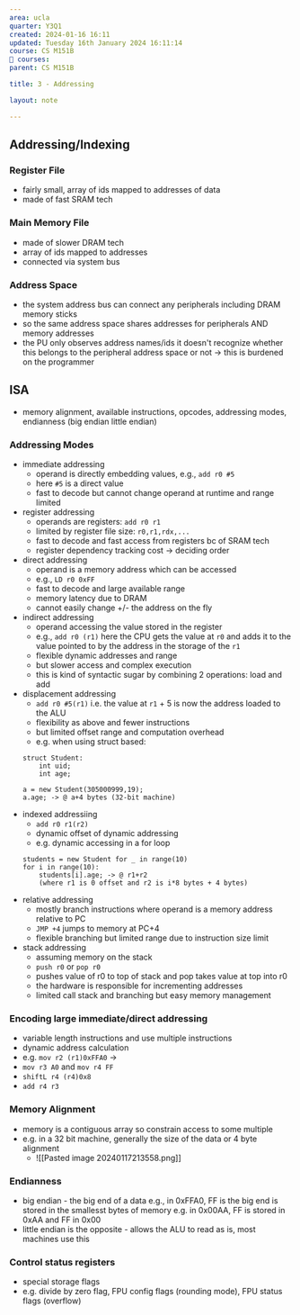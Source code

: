```yaml
---
area: ucla
quarter: Y3Q1
created: 2024-01-16 16:11
updated: Tuesday 16th January 2024 16:11:14
course: CS M151B
📕 courses:
parent: CS M151B

title: 3 - Addressing

layout: note

---
```

## Addressing/Indexing
### Register File
- fairly small, array of ids mapped to addresses of data
- made of fast SRAM tech
### Main Memory File
- made of slower DRAM tech
- array of ids mapped to addresses
- connected via system bus
### Address Space
- the system address bus can connect any peripherals including DRAM memory sticks
- so the same address space shares addresses for peripherals AND memory addresses
- the PU only observes address names/ids it doesn't recognize whether this belongs to the peripheral address space or not -> this is burdened on the programmer
## ISA
- memory alignment, available instructions, opcodes, addressing modes, endianness (big endian little endian)
### Addressing Modes
- immediate addressing
	- operand is directly embedding values, e.g., `add r0 #5`
	- here `#5` is a direct value
	- fast to decode but cannot change operand at runtime and range limited
- register addressing
	- operands are registers: `add r0 r1`
	- limited by register file size: `r0,r1,rdx,...`
	- fast to decode and fast access from registers bc of SRAM tech
	- register dependency tracking cost -> deciding order
- direct addressing
	- operand is a memory address which can be accessed
	- e.g., `LD r0 0xFF` 
	- fast to decode and large available range
	- memory latency due to DRAM
	- cannot easily change +/- the address on the fly
- indirect addressing
	- operand accessing the value stored in the register
	- e.g., `add r0 (r1)` here the CPU gets the value at `r0` and adds it to the value pointed to by the address in the storage of the `r1`
	- flexible dynamic addresses and range
	- but slower access and complex execution
	- this is kind of syntactic sugar by combining 2 operations: load and add
- displacement addressing
	- `add r0 #5(r1)` i.e. the value at `r1` + 5 is now the address loaded to the ALU
	- flexibility as above and fewer instructions
	- but limited offset range and computation overhead
	- e.g. when using struct based:
	```
	struct Student:
		int uid;
		int age;
	
	a = new Student(305000999,19);
	a.age; -> @ a+4 bytes (32-bit machine)
	```
- indexed addressiing
	- `add r0 r1(r2)`
	- dynamic offset of dynamic addressing
	- e.g. dynamic accessing in a for loop
	```
	students = new Student for _ in range(10)
	for i in range(10):
		students[i].age; -> @ r1+r2 
		(where r1 is 0 offset and r2 is i*8 bytes + 4 bytes)
	```
- relative addressing
	- mostly branch instructions where operand is a memory address relative to PC
	- `JMP +4` jumps to memory at PC+4
	- flexible branching but limited range due to instruction size limit
- stack addressing
	- assuming memory on the stack
	- `push r0` or `pop r0`
	- pushes value of r0 to top of stack and pop takes value at top into r0
	- the hardware is responsible for incrementing addresses
	- limited call stack and branching but easy memory management

### Encoding large immediate/direct addressing
- variable length instructions and use multiple instructions
- dynamic address calculation
- e.g. `mov r2 (r1)0xFFA0` ->
- `mov r3 A0` and `mov r4 FF`
- `shiftL r4 (r4)0x8`
- `add r4 r3`
### Memory Alignment
- memory is a contiguous array so constrain access to some multiple
- e.g. in a 32 bit machine, generally the size of the data or 4 byte alignment
	- ![[Pasted image 20240117213558.png]]
### Endianness
- big endian - the big end of a data e.g., in 0xFFA0, FF is the big end is stored in the smallesst bytes of memory e.g. in 0x00AA, FF is stored in 0xAA and FF in 0x00
- little endian is the opposite - allows the ALU to read as is, most machines use this
### Control status registers
- special storage flags
- e.g. divide by zero flag, FPU config flags (rounding mode), FPU status flags (overflow)